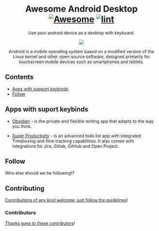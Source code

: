 <div align="center">
<!-- title -->

<!--lint ignore no-dead-urls-->

# Awesome Android Desktop [![Awesome](https://awesome.re/badge.svg)](https://awesome.re) [![lint](https://github.com/vanarok/awesome-android-desktop/actions/workflows/lint.yaml/badge.svg)](https://github.com/vanarok/awesome-android-desktop/actions/workflows/lint.yaml)

<!-- subtitle -->

Use your android device as a desktop with keyboard.

<!-- image -->

<a href="" target="_blank" rel="noopener noreferrer">
  <img src="https://upload.wikimedia.org/wikipedia/commons/e/ea/Android_logo_2023_(stacked).svg" />
</a>

<!-- description -->

Android is a mobile operating system based on a modified version of the Linux kernel and other open-source software, designed primarily for touchscreen mobile devices such as smartphones and tablets.

</div>

<!-- TOC -->

## Contents

- [Apps with support keybinds](#featured-new-releases)
- [Follow](#follow)

<!-- CONTENT -->

## Apps with suport keybinds

- [Obsidian](https://obsidian.md/) - is the private and flexible writing app that adapts to the way you think.

- [Super Productivity](https://super-productivity.com/) - is an advanced todo list app with integrated Timeboxing and time tracking capabilities. It also comes with integrations for Jira, Gitlab, GitHub and Open Project.
<!-- END CONTENT -->

## Follow

<!-- list people worth following on social sites (Twitter, LinkedIn, GitHub, YouTube etc.) -->

Who else should we be following!?

## Contributing

[Contributions of any kind welcome, just follow the guidelines](contributing.md)!

### Contributors

[Thanks goes to these contributors](https://github.com/vanarok/awesome-android-desktop/graphs/contributors)!
